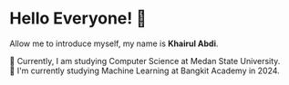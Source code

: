 # Hello Everyone! 👋

Allow me to introduce myself, my name is **Khairul Abdi**.<br>

🔭 Currently, I am studying Computer Science at Medan State University.<br>
🌱 I'm currently studying Machine Learning at Bangkit Academy in 2024.<br>
<!--
**abdikhai/abdikhai** is a ✨ _special_ ✨ repository because its `README.md` (this file) appears on your GitHub profile.

Here are some ideas to get you started:

- 🔭 I’m currently working on ...
- 🌱 I’m currently learning ...
- 👯 I’m looking to collaborate on ...
- 🤔 I’m looking for help with ...
- 💬 Ask me about ...
- 📫 How to reach me: ...
- 😄 Pronouns: ...
- ⚡ Fun fact: ...
-->
